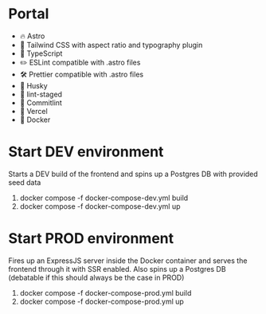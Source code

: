 # Portal

- 🔥 Astro
- 🎨 Tailwind CSS with aspect ratio and typography plugin
- 🎉 TypeScript
- ✏️ ESLint compatible with .astro files
- 🛠 Prettier compatible with .astro files
- 🦊 Husky
- 🚫 lint-staged
- 🚨 Commitlint
- 🔼 Vercel
- 🚢 Docker


# Start DEV environment

Starts a DEV build of the frontend and spins up a Postgres DB with provided seed data

1. docker compose -f docker-compose-dev.yml build
2. docker compose -f docker-compose-dev.yml up

# Start PROD environment

Fires up an ExpressJS server inside the Docker container and serves the frontend through it with SSR enabled.
Also spins up a Postgres DB (debatable if this should always be the case in PROD)

1. docker compose -f docker-compose-prod.yml build
2. docker compose -f docker-compose-prod.yml up

